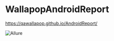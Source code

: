 # WallapopAndroidReport

https://qawallapop.github.io/AndroidReport/

![Allure](https://user-images.githubusercontent.com/51409532/59032513-c71b2f00-8866-11e9-93f0-04249befdeac.jpg)
